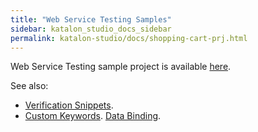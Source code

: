 ```yaml
---
title: "Web Service Testing Samples" 
sidebar: katalon_studio_docs_sidebar
permalink: katalon-studio/docs/shopping-cart-prj.html 
---
```


Web Service Testing sample project is available [here](https://github.com/katalon-studio-samples/web-service-tests).

See also:
* [Verification Snippets](https://docs.katalon.com/katalon-studio/docs/verification-snippets.html).
* [Custom Keywords](https://docs.katalon.com/katalon-studio/docs/introduction-to-custom-keywords.html).
[Data Binding](https://docs.katalon.com/katalon-studio/docs/run-test-case-external-data.html#create-a-new-test-suite-with-test-case-variables).